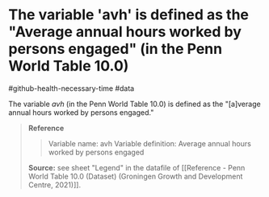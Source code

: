 # The variable 'avh' is defined as the "Average annual hours worked by persons engaged" (in the Penn World Table 10.0)
#github-health-necessary-time
#data 

The variable *avh* (in the Penn World Table 10.0) is defined as the "\[a]verage annual hours worked by persons engaged."

>**Reference**
>>Variable name: avh
>>Variable definition: Average annual hours worked by persons engaged
>
>**Source:** see sheet "Legend" in the datafile of [[Reference - Penn World Table 10.0 (Dataset) (Groningen Growth and Development Centre, 2021)]].